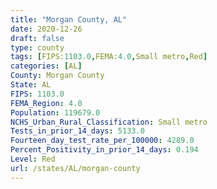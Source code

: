 ```yaml
---
title: "Morgan County, AL"
date: 2020-12-26
draft: false
type: county
tags: [FIPS:1103.0,FEMA:4.0,Small metro,Red]
categories: [AL]
County: Morgan County
State: AL
FIPS: 1103.0
FEMA_Region: 4.0
Population: 119679.0
NCHS_Urban_Rural_Classification: Small metro
Tests_in_prior_14_days: 5133.0
Fourteen_day_test_rate_per_100000: 4289.0
Percent_Positivity_in_prior_14_days: 0.194
Level: Red
url: /states/AL/morgan-county
---
```



